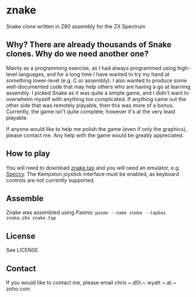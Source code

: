 # znake
Snake clone written in Z80 assembly for the ZX Spectrum

## Why? There are already thousands of Snake clones. Why do we need another one?
Mainly as a programming exercise, as I had always programmed using high-level languages, and for a long time I have wanted to try my hand at something lower-level (e.g. C or assembly). I also wanted to produce some well-documented code that may help others who are having a go at learning assembly. I picked Snake as it was quite a simple game, and I didn't want to overwhelm myself with anything too complicated. If anything came out the other side that was remotely playable, then this was more of a bonus. Currently, the game isn't quite complete; however it's at the very least playable.

If anyone would like to help me polish the game (even if only the graphics), please contact me. Any help with the game would be greatly appreciated.

## How to play
You will need to download [znake.tap](znake.tap) and you will need an emulator, e.g. [Speccy](http://fms.komkon.org/Speccy/). The Kempston joystick interface must be enabled, as keyboard controls are not currently supported.

## Assemble
Znake was assembled using Pasmo:
`pasmo --name znake --tapbas znake.z8a znake.tap`

## License
See LICENSE

## Contact
If you would like to contact me, please email chris ~.d0t.~ wyatt ~.at.~ zoho.com
